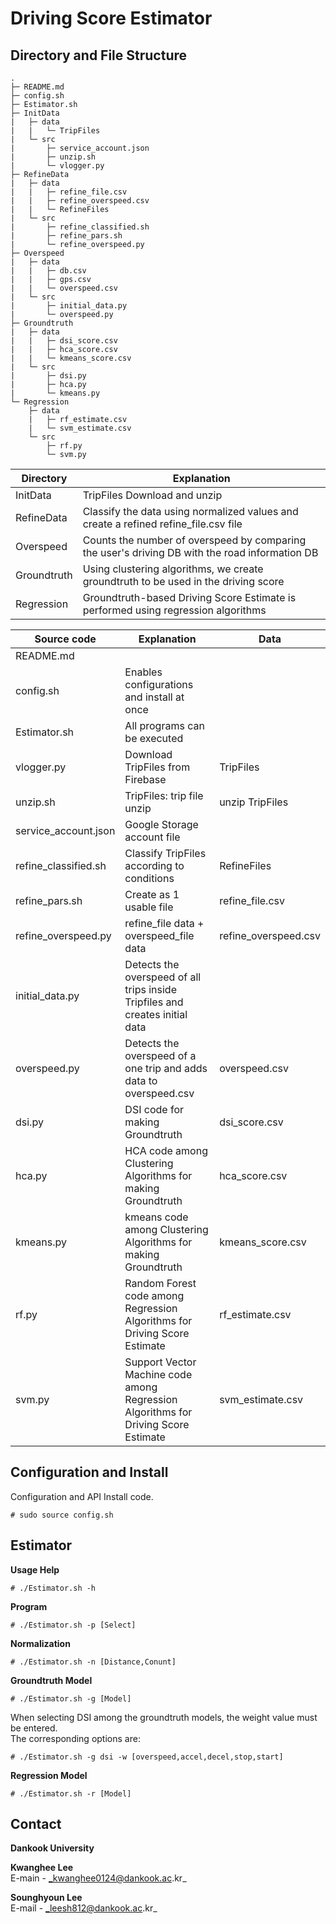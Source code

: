 # Driving Score Estimator

## Directory and File Structure

```
.
├─ README.md
├─ config.sh
├─ Estimator.sh
├─ InitData
|   ├─ data
|   |   └─ TripFiles
|   └─ src
|       ├─ service_account.json
|       ├─ unzip.sh
|       └─ vlogger.py
├─ RefineData
|   ├─ data
|   |   ├─ refine_file.csv
|   |   ├─ refine_overspeed.csv
|   |   └─ RefineFiles
|   └─ src
|       ├─ refine_classified.sh
|       ├─ refine_pars.sh
|       └─ refine_overspeed.py
├─ Overspeed
|   ├─ data
|   |   ├─ db.csv
|   |   ├─ gps.csv
|   |   └─ overspeed.csv
|   └─ src
|       ├─ initial_data.py
|       └─ overspeed.py
├─ Groundtruth
|   ├─ data
|   |   ├─ dsi_score.csv
|   |   ├─ hca_score.csv
|   |   └─ kmeans_score.csv
|   └─ src
|       ├─ dsi.py
|       ├─ hca.py
|       └─ kmeans.py
└─ Regression
    ├─ data
    |   ├─ rf_estimate.csv
    |	└─ svm_estimate.csv
    └─ src
        ├─ rf.py
        └─ svm.py
```

|Directory|Explanation|
|---------|-----------|
|InitData| TripFiles Download and unzip |
|RefineData| Classify the data using normalized values and create a refined refine_file.csv file |
|Overspeed| Counts the number of overspeed by comparing the user's driving DB with the road information DB |
|Groundtruth| Using clustering algorithms, we create groundtruth to be used in the driving score |
|Regression| Groundtruth-based Driving Score Estimate is performed using regression algorithms |


|Source code|Explanation|Data|
|----|-----------|------|
|README.md|||
|config.sh| Enables configurations and install at once ||
|Estimator.sh| All programs can be executed ||
|vlogger.py| Download TripFiles from Firebase |TripFiles|
|unzip.sh| TripFiles: trip file unzip |unzip TripFiles|
|service_account.json| Google Storage account file ||
|refine_classified.sh| Classify TripFiles according to conditions |RefineFiles|
|refine_pars.sh| Create as 1 usable file |refine_file.csv|
|refine_overspeed.py| refine_file data + overspeed_file data |refine_overspeed.csv|
|initial_data.py| Detects the overspeed of all trips inside Tripfiles and creates initial data ||
|overspeed.py|  Detects the overspeed of a one trip and adds data to overspeed.csv |overspeed.csv|
|dsi.py| DSI code for making Groundtruth |dsi_score.csv|
|hca.py| HCA code among Clustering Algorithms for making Groundtruth |hca_score.csv|
|kmeans.py| kmeans code among Clustering Algorithms for making Groundtruth |kmeans_score.csv|
|rf.py| Random Forest code among Regression Algorithms for Driving Score Estimate |rf_estimate.csv|
|svm.py| Support Vector Machine code among Regression Algorithms for Driving Score Estimate |svm_estimate.csv|


## Configuration and Install

Configuration and API Install code.

	# sudo source config.sh


## Estimator

**Usage Help**
	
	# ./Estimator.sh -h

**Program**

	# ./Estimator.sh -p [Select]

**Normalization**

	# ./Estimator.sh -n [Distance,Conunt]

**Groundtruth Model**

	# ./Estimator.sh -g [Model]

 When selecting DSI among the groundtruth models, the weight value must be entered.  
The corresponding options are:

	# ./Estimator.sh -g dsi -w [overspeed,accel,decel,stop,start]

**Regression Model**

	# ./Estimator.sh -r [Model]


## Contact
**Dankook University**

**Kwanghee Lee**  
E-main - _kwanghee0124@dankook.ac.kr_

**Sounghyoun Lee**  
E-mail - _leesh812@dankook.ac.kr_


